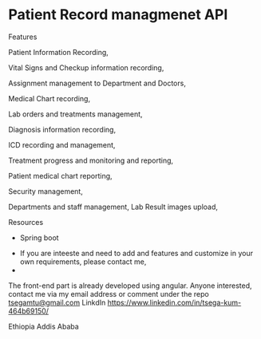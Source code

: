 # Patient Record managmenet API  
 Features
 
Patient Information Recording,

Vital Signs and Checkup information recording,

Assignment management  to Department and Doctors,

Medical Chart recording,

Lab orders and treatments management,

Diagnosis information recording,

ICD recording and management,

Treatment progress and monitoring and reporting,

Patient medical chart reporting,

Security management,

Departments and staff management,
Lab Result images upload, 



Resources
- Spring boot
* If you are inteeste and need to add and features and customize in your own requirements, please contact me,
* 
The front-end part is already developed using angular. Anyone interested, contact me via my email address or comment under the repo
tsegamtu@gmail.com
LinkdIn
https://www.linkedin.com/in/tsega-kum-464b69150/

Ethiopia Addis Ababa
